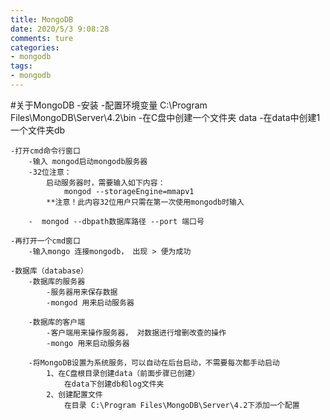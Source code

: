 ```yaml
---
title: MongoDB
date: 2020/5/3 9:08:28
comments: ture
categories:
- mongodb
tags:
- mongodb
---
```


#关于MongoDB
    -安装
    -配置环境变量
        C:\Program Files\MongoDB\Server\4.2\bin
    -在C盘中创建一个文件夹 data
    -在data中创建1一个文件夹db
    
    -打开cmd命令行窗口
        -输入 mongod启动mongodb服务器
        -32位注意：
            启动服务器时，需要输入如下内容：
                mongod --storageEngine=mmapv1
            **注意！此内容32位用户只需在第一次使用mongodb时输入
        
        -  mongod --dbpath数据库路径 --port 端口号        
     
<!--more-->
    -再打开一个cmd窗口
        -输入mongo 连接mongodb， 出现 > 便为成功
        
    -数据库（database）
        -数据库的服务器
            -服务器用来保存数据
            -mongod 用来启动服务器
            
        -数据库的客户端
            -客户端用来操作服务器， 对数据进行增删改查的操作
            -mongo 用来启动服务器
            
        -将MongoDB设置为系统服务，可以自动在后台启动，不需要每次都手动启动
            1、在C盘根目录创建data（前面步骤已创建）
                在data下创建db和log文件夹
            2、创建配置文件
                在目录 C:\Program Files\MongoDB\Server\4.2下添加一个配置